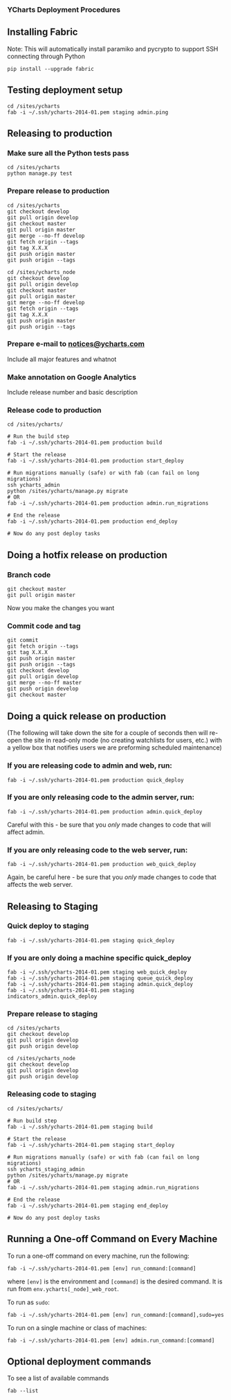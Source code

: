 ### YCharts Deployment Procedures

## Installing Fabric
Note: This will automatically install paramiko and pycrypto to support SSH connecting through Python

    pip install --upgrade fabric

## Testing deployment setup
    cd /sites/ycharts
    fab -i ~/.ssh/ycharts-2014-01.pem staging admin.ping

## Releasing to production

### Make sure all the Python tests pass
    cd /sites/ycharts
    python manage.py test

### Prepare release to production
    cd /sites/ycharts
    git checkout develop
    git pull origin develop
    git checkout master
    git pull origin master
    git merge --no-ff develop
    git fetch origin --tags
    git tag X.X.X
    git push origin master
    git push origin --tags

    cd /sites/ycharts_node
    git checkout develop
    git pull origin develop
    git checkout master
    git pull origin master
    git merge --no-ff develop
    git fetch origin --tags
    git tag X.X.X
    git push origin master
    git push origin --tags

### Prepare e-mail to notices@ycharts.com
Include all major features and whatnot

### Make annotation on Google Analytics
Include release number and basic description

### Release code to production
    cd /sites/ycharts/

    # Run the build step
    fab -i ~/.ssh/ycharts-2014-01.pem production build

    # Start the release
    fab -i ~/.ssh/ycharts-2014-01.pem production start_deploy

    # Run migrations manually (safe) or with fab (can fail on long migrations)
    ssh ycharts_admin
    python /sites/ycharts/manage.py migrate
    # OR
    fab -i ~/.ssh/ycharts-2014-01.pem production admin.run_migrations

    # End the release
    fab -i ~/.ssh/ycharts-2014-01.pem production end_deploy

    # Now do any post deploy tasks

## Doing a hotfix release on production

### Branch code
    git checkout master
    git pull origin master

Now you make the changes you want

### Commit code and tag
    git commit
    git fetch origin --tags
    git tag X.X.X
    git push origin master
    git push origin --tags
    git checkout develop
    git pull origin develop
    git merge --no-ff master
    git push origin develop
    git checkout master

## Doing a quick release on production

(The following will take down the site for a couple of seconds then will re-open
the site in read-only mode (no creating watchlists for users, etc.) with a yellow
box that notifies users we are preforming scheduled maintenance)

### If you are releasing code to admin and web, run:

    fab -i ~/.ssh/ycharts-2014-01.pem production quick_deploy

### If you are only releasing code to the admin server, run:

    fab -i ~/.ssh/ycharts-2014-01.pem production admin.quick_deploy

Careful with this - be sure that you *only* made changes to code that will affect admin.

### If you are only releasing code to the web server, run:

    fab -i ~/.ssh/ycharts-2014-01.pem production web_quick_deploy

Again, be careful here - be sure that you *only* made changes to code that affects the web server.

## Releasing to Staging

### Quick deploy to staging
    fab -i ~/.ssh/ycharts-2014-01.pem staging quick_deploy

### If you are only doing a machine specific quick_deploy

    fab -i ~/.ssh/ycharts-2014-01.pem staging web_quick_deploy
    fab -i ~/.ssh/ycharts-2014-01.pem staging queue_quick_deploy
    fab -i ~/.ssh/ycharts-2014-01.pem staging admin.quick_deploy
    fab -i ~/.ssh/ycharts-2014-01.pem staging indicators_admin.quick_deploy

### Prepare release to staging
    cd /sites/ycharts
    git checkout develop
    git pull origin develop
    git push origin develop

    cd /sites/ycharts_node
    git checkout develop
    git pull origin develop
    git push origin develop


### Releasing code to staging
    cd /sites/ycharts/

    # Run build step
    fab -i ~/.ssh/ycharts-2014-01.pem staging build

    # Start the release
    fab -i ~/.ssh/ycharts-2014-01.pem staging start_deploy

    # Run migrations manually (safe) or with fab (can fail on long migrations)
    ssh ycharts_staging_admin
    python /sites/ycharts/manage.py migrate
    # OR
    fab -i ~/.ssh/ycharts-2014-01.pem staging admin.run_migrations

    # End the release
    fab -i ~/.ssh/ycharts-2014-01.pem staging end_deploy

    # Now do any post deploy tasks


## Running a One-off Command on Every Machine
To run a one-off command on every machine, run the following:

    fab -i ~/.ssh/ycharts-2014-01.pem [env] run_command:[command]

where `[env]` is the environment and `[command]` is the desired command. It is run from `env.ycharts[_node]_web_root`.

To run as `sudo`:

    fab -i ~/.ssh/ycharts-2014-01.pem [env] run_command:[command],sudo=yes

To run on a single machine or class of machines:

    fab -i ~/.ssh/ycharts-2014-01.pem [env] admin.run_command:[command]

## Optional deployment commands
To see a list of available commands

    fab --list

